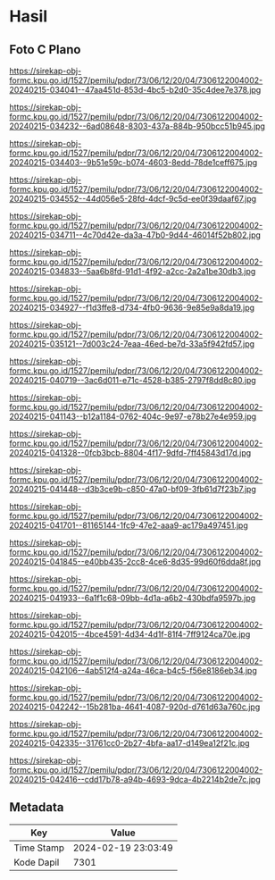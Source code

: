 # Hasil

## Foto C Plano

https://sirekap-obj-formc.kpu.go.id/1527/pemilu/pdpr/73/06/12/20/04/7306122004002-20240215-034041--47aa451d-853d-4bc5-b2d0-35c4dee7e378.jpg

https://sirekap-obj-formc.kpu.go.id/1527/pemilu/pdpr/73/06/12/20/04/7306122004002-20240215-034232--6ad08648-8303-437a-884b-950bcc51b945.jpg

https://sirekap-obj-formc.kpu.go.id/1527/pemilu/pdpr/73/06/12/20/04/7306122004002-20240215-034403--9b51e59c-b074-4603-8edd-78de1ceff675.jpg

https://sirekap-obj-formc.kpu.go.id/1527/pemilu/pdpr/73/06/12/20/04/7306122004002-20240215-034552--44d056e5-28fd-4dcf-9c5d-ee0f39daaf67.jpg

https://sirekap-obj-formc.kpu.go.id/1527/pemilu/pdpr/73/06/12/20/04/7306122004002-20240215-034711--4c70d42e-da3a-47b0-9d44-46014f52b802.jpg

https://sirekap-obj-formc.kpu.go.id/1527/pemilu/pdpr/73/06/12/20/04/7306122004002-20240215-034833--5aa6b8fd-91d1-4f92-a2cc-2a2a1be30db3.jpg

https://sirekap-obj-formc.kpu.go.id/1527/pemilu/pdpr/73/06/12/20/04/7306122004002-20240215-034927--f1d3ffe8-d734-4fb0-9636-9e85e9a8da19.jpg

https://sirekap-obj-formc.kpu.go.id/1527/pemilu/pdpr/73/06/12/20/04/7306122004002-20240215-035121--7d003c24-7eaa-46ed-be7d-33a5f942fd57.jpg

https://sirekap-obj-formc.kpu.go.id/1527/pemilu/pdpr/73/06/12/20/04/7306122004002-20240215-040719--3ac6d011-e71c-4528-b385-2797f8dd8c80.jpg

https://sirekap-obj-formc.kpu.go.id/1527/pemilu/pdpr/73/06/12/20/04/7306122004002-20240215-041143--b12a1184-0762-404c-9e97-e78b27e4e959.jpg

https://sirekap-obj-formc.kpu.go.id/1527/pemilu/pdpr/73/06/12/20/04/7306122004002-20240215-041328--0fcb3bcb-8804-4f17-9dfd-7ff45843d17d.jpg

https://sirekap-obj-formc.kpu.go.id/1527/pemilu/pdpr/73/06/12/20/04/7306122004002-20240215-041448--d3b3ce9b-c850-47a0-bf09-3fb61d7f23b7.jpg

https://sirekap-obj-formc.kpu.go.id/1527/pemilu/pdpr/73/06/12/20/04/7306122004002-20240215-041701--81165144-1fc9-47e2-aaa9-ac179a497451.jpg

https://sirekap-obj-formc.kpu.go.id/1527/pemilu/pdpr/73/06/12/20/04/7306122004002-20240215-041845--e40bb435-2cc8-4ce6-8d35-99d60f6dda8f.jpg

https://sirekap-obj-formc.kpu.go.id/1527/pemilu/pdpr/73/06/12/20/04/7306122004002-20240215-041933--6a1f1c68-09bb-4d1a-a6b2-430bdfa9597b.jpg

https://sirekap-obj-formc.kpu.go.id/1527/pemilu/pdpr/73/06/12/20/04/7306122004002-20240215-042015--4bce4591-4d34-4d1f-81f4-7ff9124ca70e.jpg

https://sirekap-obj-formc.kpu.go.id/1527/pemilu/pdpr/73/06/12/20/04/7306122004002-20240215-042106--4ab512f4-a24a-46ca-b4c5-f56e8186eb34.jpg

https://sirekap-obj-formc.kpu.go.id/1527/pemilu/pdpr/73/06/12/20/04/7306122004002-20240215-042242--15b281ba-4641-4087-920d-d761d63a760c.jpg

https://sirekap-obj-formc.kpu.go.id/1527/pemilu/pdpr/73/06/12/20/04/7306122004002-20240215-042335--31761cc0-2b27-4bfa-aa17-d149ea12f21c.jpg

https://sirekap-obj-formc.kpu.go.id/1527/pemilu/pdpr/73/06/12/20/04/7306122004002-20240215-042416--cdd17b78-a94b-4693-9dca-4b2214b2de7c.jpg


## Metadata

| Key        | Value               |
| ---------- | ------------------- |
| Time Stamp | 2024-02-19 23:03:49 |
| Kode Dapil | 7301                |



